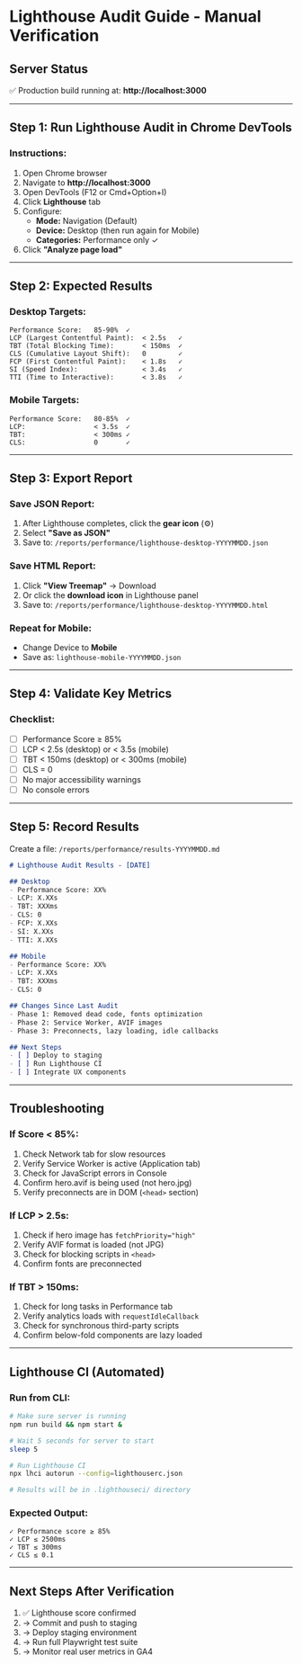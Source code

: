 # **Lighthouse Audit Guide - Manual Verification**

## **Server Status**
✅ Production build running at: **http://localhost:3000**

---

## **Step 1: Run Lighthouse Audit in Chrome DevTools**

### **Instructions:**
1. Open Chrome browser
2. Navigate to **http://localhost:3000**
3. Open DevTools (F12 or Cmd+Option+I)
4. Click **Lighthouse** tab
5. Configure:
   - **Mode:** Navigation (Default)
   - **Device:** Desktop (then run again for Mobile)
   - **Categories:** Performance only ✓
6. Click **"Analyze page load"**

---

## **Step 2: Expected Results**

### **Desktop Targets:**
```
Performance Score:   85-90%  ✓
LCP (Largest Contentful Paint):  < 2.5s   ✓
TBT (Total Blocking Time):       < 150ms  ✓
CLS (Cumulative Layout Shift):   0        ✓
FCP (First Contentful Paint):    < 1.8s   ✓
SI (Speed Index):                < 3.4s   ✓
TTI (Time to Interactive):       < 3.8s   ✓
```

### **Mobile Targets:**
```
Performance Score:   80-85%  ✓
LCP:                 < 3.5s  ✓
TBT:                 < 300ms ✓
CLS:                 0       ✓
```

---

## **Step 3: Export Report**

### **Save JSON Report:**
1. After Lighthouse completes, click the **gear icon** (⚙️)
2. Select **"Save as JSON"**
3. Save to: `/reports/performance/lighthouse-desktop-YYYYMMDD.json`

### **Save HTML Report:**
1. Click **"View Treemap"** → Download
2. Or click the **download icon** in Lighthouse panel
3. Save to: `/reports/performance/lighthouse-desktop-YYYYMMDD.html`

### **Repeat for Mobile:**
- Change Device to **Mobile**
- Save as: `lighthouse-mobile-YYYYMMDD.json`

---

## **Step 4: Validate Key Metrics**

### **Checklist:**
- [ ] Performance Score ≥ 85%
- [ ] LCP < 2.5s (desktop) or < 3.5s (mobile)
- [ ] TBT < 150ms (desktop) or < 300ms (mobile)
- [ ] CLS = 0
- [ ] No major accessibility warnings
- [ ] No console errors

---

## **Step 5: Record Results**

Create a file: `/reports/performance/results-YYYYMMDD.md`

```markdown
# Lighthouse Audit Results - [DATE]

## Desktop
- Performance Score: XX%
- LCP: X.XXs
- TBT: XXXms
- CLS: 0
- FCP: X.XXs
- SI: X.XXs
- TTI: X.XXs

## Mobile
- Performance Score: XX%
- LCP: X.XXs
- TBT: XXXms
- CLS: 0

## Changes Since Last Audit
- Phase 1: Removed dead code, fonts optimization
- Phase 2: Service Worker, AVIF images
- Phase 3: Preconnects, lazy loading, idle callbacks

## Next Steps
- [ ] Deploy to staging
- [ ] Run Lighthouse CI
- [ ] Integrate UX components
```

---

## **Troubleshooting**

### **If Score < 85%:**
1. Check Network tab for slow resources
2. Verify Service Worker is active (Application tab)
3. Check for JavaScript errors in Console
4. Confirm hero.avif is being used (not hero.jpg)
5. Verify preconnects are in DOM (`<head>` section)

### **If LCP > 2.5s:**
1. Check if hero image has `fetchPriority="high"`
2. Verify AVIF format is loaded (not JPG)
3. Check for blocking scripts in `<head>`
4. Confirm fonts are preconnected

### **If TBT > 150ms:**
1. Check for long tasks in Performance tab
2. Verify analytics loads with `requestIdleCallback`
3. Check for synchronous third-party scripts
4. Confirm below-fold components are lazy loaded

---

## **Lighthouse CI (Automated)**

### **Run from CLI:**
```bash
# Make sure server is running
npm run build && npm start &

# Wait 5 seconds for server to start
sleep 5

# Run Lighthouse CI
npx lhci autorun --config=lighthouserc.json

# Results will be in .lighthouseci/ directory
```

### **Expected Output:**
```
✓ Performance score ≥ 85%
✓ LCP ≤ 2500ms
✓ TBT ≤ 300ms
✓ CLS ≤ 0.1
```

---

## **Next Steps After Verification**

1. ✅ Lighthouse score confirmed
2. → Commit and push to staging
3. → Deploy staging environment
4. → Run full Playwright test suite
5. → Monitor real user metrics in GA4
